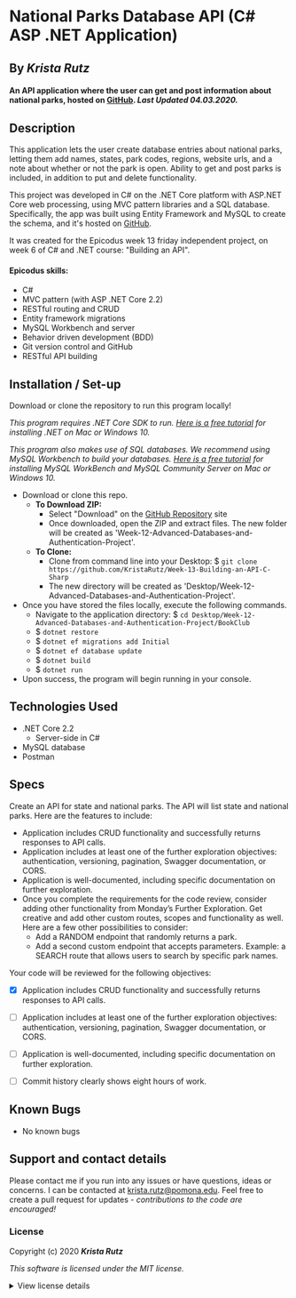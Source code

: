 # National Parks Database API (C# ASP .NET Application)

## By _**Krista Rutz**_

#### An API application where the user can get and post information about national parks, hosted on [GitHub](https://github.com/KristaRutz/Week-13-Building-an-API-C-Sharp). _Last Updated 04.03.2020._

## Description

This application lets the user create database entries about national parks, letting them add names, states, park codes, regions, website urls, and a note about whether or not the park is open. Ability to get and post parks is included, in addition to put and delete functionality.

This project was developed in C# on the .NET Core platform with ASP.NET Core web processing, using MVC pattern libraries and a SQL database. Specifically, the app was built using Entity Framework and MySQL to create the schema, and it's hosted on [GitHub](https://github.com/KristaRutz/Week-13-Building-an-API-C-Sharp).

It was created for the Epicodus week 13 friday independent project, on week 6 of C# and .NET course: "Building an API".

#### Epicodus skills:

- C#
  <!-- - HTML, CSS -->
  <!-- - Razor view on pages  -->
- MVC pattern (with ASP .NET Core 2.2)
- RESTful routing and CRUD
  <!-- - many-to-many database relationships -->
- Entity framework migrations
  <!-- - Identity and authorization -->
  <!-- - Asynchronous code -->
- MySQL Workbench and server
  <!-- - Bootstrap library -->
- Behavior driven development (BDD)
- Git version control and GitHub
- RESTful API building

## Installation / Set-up

Download or clone the repository to run this program locally!

_This program requires .NET Core SDK to run. [Here is a free tutorial](https://www.learnhowtoprogram.com/c-and-net/getting-started-with-c/installing-c-and-net) for installing .NET on Mac or Windows 10._

_This program also makes use of SQL databases. We recommend using MySQL Workbench to build your databases. [Here is a free tutorial](https://www.learnhowtoprogram.com/c-and-net/getting-started-with-c/installing-and-configuring-mysql) for installing MySQL WorkBench and MySQL Community Server on Mac or Windows 10._

- Download or clone this repo.
  - **To Download ZIP:**
    - Select "Download" on the [GitHub Repository](https://github.com/KristaRutz/Week-13-Building-an-API-C-Sharp) site
    - Once downloaded, open the ZIP and extract files. The new folder will be created as 'Week-12-Advanced-Databases-and-Authentication-Project'.
  - **To Clone:**
    - Clone from command line into your Desktop: \$ `git clone https://github.com/KristaRutz/Week-13-Building-an-API-C-Sharp`
    - The new directory will be created as 'Desktop/Week-12-Advanced-Databases-and-Authentication-Project'.
- Once you have stored the files locally, execute the following commands.
  - Navigate to the application directory: \$ `cd Desktop/Week-12-Advanced-Databases-and-Authentication-Project/BookClub`
  - \$ `dotnet restore`
  - \$ `dotnet ef migrations add Initial`
  - \$ `dotnet ef database update`
  - \$ `dotnet build`
  - \$ `dotnet run`
- Upon success, the program will begin running in your console.

## Technologies Used

- .NET Core 2.2
  - Server-side in C#
- MySQL database
- Postman

## Specs

Create an API for state and national parks. The API will list state and national parks. Here are the features to include:

- Application includes CRUD functionality and successfully returns responses to API calls.
- Application includes at least one of the further exploration objectives: authentication, versioning, pagination, Swagger documentation, or CORS.
- Application is well-documented, including specific documentation on further exploration.
- Once you complete the requirements for the code review, consider adding other functionality from Monday’s Further Exploration. Get creative and add other custom routes, scopes and functionality as well. Here are a few other possibilities to consider:
  - Add a RANDOM endpoint that randomly returns a park.
  - Add a second custom endpoint that accepts parameters. Example: a SEARCH route that allows users to search by specific park names.

Your code will be reviewed for the following objectives:

- [x] Application includes CRUD functionality and successfully returns responses to API calls.

- [ ] Application includes at least one of the further exploration objectives: authentication, versioning, pagination, Swagger documentation, or CORS.

- [ ] Application is well-documented, including specific documentation on further exploration.

- [ ] Commit history clearly shows eight hours of work.

<!-- <details>
  <summary>Expand specs for this project</summary>

| Spec | Example Input | Expected Output |
| :--- | :------------ | :-------------- |


</details>

<details>
  <summary>Expand user stories for this project</summary>

| As a _User-Type_, | I want... | so that... |
| :---------------- | :-------- | :--------- |


</details> -->

## Known Bugs

- No known bugs

## Support and contact details

Please contact me if you run into any issues or have questions, ideas or concerns. I can be contacted at <krista.rutz@pomona.edu>. Feel free to create a pull request for updates - _contributions to the code are encouraged!_

### License

Copyright (c) 2020 **_Krista Rutz_**

_This software is licensed under the MIT license._

<details>
  <summary>View license details</summary>

Permission is hereby granted, free of charge, to any person obtaining a copy of this software and associated documentation files (the "Software"), to deal in the Software without restriction, including without limitation the rights to use, copy, modify, merge, publish, distribute, sublicense, and/or sell copies of the Software, and to permit persons to whom the Software is furnished to do so, subject to the following conditions:

The above copyright notice and this permission notice shall be included in all copies or substantial portions of the Software.

THE SOFTWARE IS PROVIDED "AS IS", WITHOUT WARRANTY OF ANY KIND, EXPRESS OR IMPLIED, INCLUDING BUT NOT LIMITED TO THE WARRANTIES OF MERCHANTABILITY, FITNESS FOR A PARTICULAR PURPOSE AND NONINFRINGEMENT. IN NO EVENT SHALL THE AUTHORS OR COPYRIGHT HOLDERS BE LIABLE FOR ANY CLAIM, DAMAGES OR OTHER LIABILITY, WHETHER IN AN ACTION OF CONTRACT, TORT OR OTHERWISE, ARISING FROM, OUT OF OR IN CONNECTION WITH THE SOFTWARE OR THE USE OR OTHER DEALINGS IN THE SOFTWARE.

</details>
